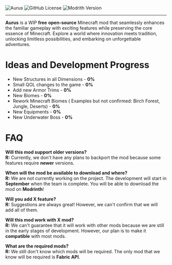 ![Aurus](https://i.imgur.com/7M6znfp.png)
![GitHub License](https://img.shields.io/github/license/Dupernite/Aurus)
![Modrith Version](https://img.shields.io/modrinth/v/6UjXU2BV)

---
**Aurus** is a WIP **free** **open-source** Minecraft mod that seamlessly enhances the familiar gameplay with exciting features while preserving the core essence of Minecraft. Explore a world where innovation meets tradition, unlocking limitless possibilities, and embarking on unforgettable adventures.

# Ideas and Development Progress
* New Structures in all Dimensions - **0%**
* Small QOL changes to the game - **0%**
* Add new Armor Trims - **0%**
* New Biomes - **0%**
* Rework Minecraft Biomes ( Examples but not confirmed: Birch Forest, Jungle, Deserts) - **0%**
* New Equipments - **0%**
* New Underwater Boss - **0%**

# FAQ
**Will this mod support older versions?**  
**R:** Currently, we don't have any plans to backport the mod because some features require **newer** versions.

**When will the mod be available to download and where?**  
**R:** We are not currently working on the project. The development will start in **September** when the team is complete. You will be able to download the mod on **Modrinth**!

**Will you add X feature?**  
**R:** Suggestions are always great! However, we can't confirm that we will add all of them.

**Will this mod work with X mod?**  
**R:** We can't guarantee that it will work with other mods because we are still in the early stages of development. However, our plan is to make it **compatible** with most mods.

**What are the required mods?**  
**R:** We still don't know which mods will be required. The only mod that we know will be required is **Fabric API**.
